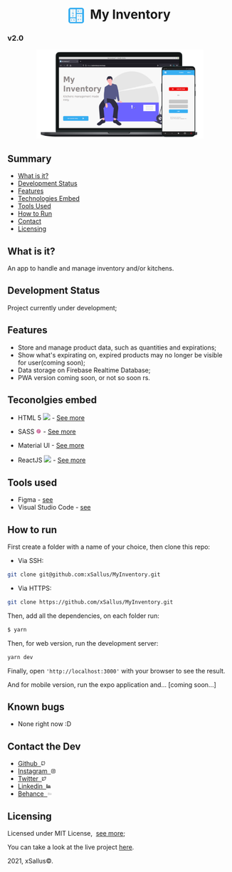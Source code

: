 <h1 align="center"><img src="public/app_icon.svg" height="35" align="center"/>&nbsp;&nbsp;My Inventory</h1>
<h3>v2.0</h3>
<p align="center">
    <img src="public/prototyping.old/mockups/mockup_half.png" height="200px" width="375px" alt="Mockup"/>
</p>

## Summary

- [What is it?](#what-is-it)
- [Development Status](#development-staus)
- [Features](#what-is-it)
- [Technologies Embed](#tecnologies-embed)
- [Tools Used](#tools-used)
- [How to Run](#how-to-run)
- [Contact](#contact-the-dev)
- [Licensing](#licensing)

## What is it?
An app to handle and manage inventory and/or kitchens.

## Development Status

Project currently under development;

## Features

- Store and manage product data, such as quantities and expirations;
- Show what's expirating on, expired products may no longer be visible for user(coming soon);
- Data storage on Firebase Realtime Database;
- PWA version coming soon, or not so soon rs.

## Teconolgies embed

- HTML 5 <img src="https://cdn.iconscout.com/icon/free/png-512/html5-19-722707.png" height="12px"/> - [See more](https://developer.mozilla.org/pt-BR/docs/Web/HTML/HTML5)
>>
- SASS <img src="src/drawable/sass.svg" height="12px"/> - [See more](https://sass-lang.com/)
>>
- Material UI - [See more](https://material-ui.com/)
>>
- ReactJS <img src="https://upload.wikimedia.org/wikipedia/commons/thumb/4/47/React.svg/512px-React.svg.png" height="12px" /> - [See more](https://reactjs.org/)

## Tools used

- Figma - [see](https://www.figma.com/)
- Visual Studio Code - [see](https://code.visualstudio.com/)

## How to run

First create a folder with a name of your choice, then clone this repo:

- Via SSH:
```bash
git clone git@github.com:xSallus/MyInventory.git
```

- Via HTTPS:
```bash
git clone https://github.com/xSallus/MyInventory.git
```

Then, add all the dependencies, on each folder run:

```bash
$ yarn
```

Then, for web version, run the development server:

```bash
yarn dev
```

Finally, open ```'http://localhost:3000'``` with your browser to see the result.

And for mobile version, run the expo application and...
[coming soon...]

## Known bugs

- None right now :D

## Contact the Dev

- [Github&nbsp;&nbsp;<img src="src/drawable/github.svg" height="10px">](https://github.com/xSallus)
- [Instagram&nbsp;&nbsp;<img src="src/drawable/instagram.svg" height="10px">](https://instagram.com/xsallus.dev)
- [Twitter&nbsp;&nbsp;<img src="src/drawable/twitter.svg" height="10px">](https://twitter.com/xSallus_dev)
- [Linkedin&nbsp;&nbsp;<img src="src/drawable/linkedin.svg" height="10px">](https://linkedin.com/in/salomao-vasconcelos)
- [Behance&nbsp;&nbsp;<img src="src/drawable/behance.svg" height="10px">](https://behance.com/salomaosouza)

## Licensing
 Licensed under MIT License,&nbsp;&nbsp;[see more](LICENSE.md);

You can take a look at the live project [here](https://myinventory2.vercel.app/).

2021, xSallus&copy;.
